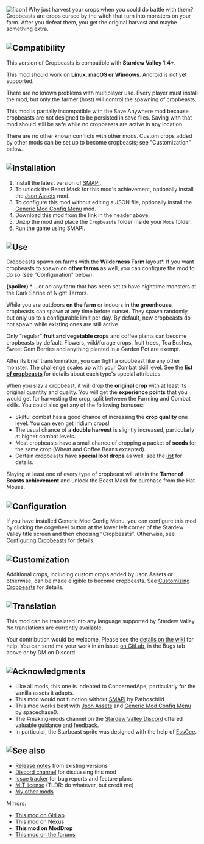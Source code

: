 ![[icon]](https://kdau.gitlab.io/Cropbeasts/icon.png) Why just harvest your crops when you could do battle with them? Cropbeasts are crops cursed by the witch that turn into monsters on your farm. After you defeat them, you get the original harvest and maybe something extra.

## ![Compatibility](https://kdau.gitlab.io/headers/compatibility.png)

This version of Cropbeasts is compatible with **Stardew Valley 1.4+**.

This mod should work on **Linux, macOS or Windows**. Android is not yet supported.

There are no known problems with multiplayer use. Every player must install the mod, but only the farmer (host) will control the spawning of cropbeasts.

This mod is partially incompatible with the Save Anywhere mod because cropbeasts are not designed to be persisted in save files. Saving with that mod should still be safe while no cropbeasts are active in any location.

There are no other known conflicts with other mods. Custom crops added by other mods can be set up to become cropbeasts; see "Customization" below.

## ![Installation](https://kdau.gitlab.io/headers/installation.png)

1. Install the latest version of [SMAPI](https://smapi.io/).
1. To unlock the Beast Mask for this mod's achievement, optionally install the [Json Assets](https://www.moddrop.com/stardew-valley/mods/399895-json-assets) mod.
1. To configure this mod without editing a JSON file, optionally install the [Generic Mod Config Menu](https://www.moddrop.com/stardew-valley/mods/771692-generic-mod-config-menu) mod.
1. Download this mod from the link in the header above.
1. Unzip the mod and place the `Cropbeasts` folder inside your `Mods` folder.
1. Run the game using SMAPI.

## ![Use](https://kdau.gitlab.io/headers/use.png)

Cropbeasts spawn on farms with the **Wilderness Farm** layout*. If you want cropbeasts to spawn on **other farms** as well, you can configure the mod to do so (see "Configuration" below).

**(spoiler)** * ...or on any farm that has been set to have nighttime monsters at the Dark Shrine of Night Terrors.

While you are outdoors **on the farm** or indoors **in the greenhouse**, cropbeasts can spawn at any time before sunset. They spawn randomly, but only up to a configurable limit per day. By default, new cropbeasts do not spawn while existing ones are still active.

Only "regular" **fruit and vegetable crops** and coffee plants can become cropbeasts by default. Flowers, wild/forage crops, fruit trees, Tea Bushes, Sweet Gem Berries and anything planted in a Garden Pot are exempt.

After its brief transformation, you can fight a cropbeast like any other monster. The challenge scales up with your Combat skill level. See the [**list of cropbeasts**](https://gitlab.com/kdau/cropbeasts/-/blob/master/doc/BEASTS.md) for details about each type's special attributes.

When you slay a cropbeast, it will drop the **original crop** with at least its original quantity and quality. You will get the **experience points** that you would get for harvesting the crop, split between the Farming and Combat skills. You could also get any of the following bonuses:

* Skilful combat has a good chance of increasing the **crop quality** one level. You can even get iridium crops!
* The usual chance of a **double harvest** is slightly increased, particularly at higher combat levels.
* Most cropbeasts have a small chance of dropping a packet of **seeds** for the same crop (Wheat and Coffee Beans excepted).
* Certain cropbeasts have **special loot drops** as well; see the [list](https://gitlab.com/kdau/cropbeasts/-/blob/master/doc/BEASTS.md) for details.

Slaying at least one of every type of cropbeast will attain the **Tamer of Beasts achievement** and unlock the Beast Mask for purchase from the Hat Mouse.

## ![Configuration](https://kdau.gitlab.io/headers/configuration.png)

If you have installed Generic Mod Config Menu, you can configure this mod by clicking the cogwheel button at the lower left corner of the Stardew Valley title screen and then choosing "Cropbeasts". Otherwise, see [Configuring Cropbeasts](https://gitlab.com/kdau/cropbeasts/-/blob/master/doc/CONFIGURING.md) for details.

## ![Customization](https://kdau.gitlab.io/headers/customization.png)

Additional crops, including custom crops added by Json Assets or otherwise, can be made eligible to become cropbeasts. See [Customizing Cropbeasts](https://gitlab.com/kdau/cropbeasts/-/blob/master/doc/CUSTOMIZING.md) for details.

## ![Translation](https://kdau.gitlab.io/headers/translation.png)

This mod can be translated into any language supported by Stardew Valley. No translations are currently available.

Your contribution would be welcome. Please see the [details on the wiki](https://stardewvalleywiki.com/Modding:Translations) for help. You can send me your work in an issue [on GitLab](https://gitlab.com/kdau/cropbeasts/-/issues), in the Bugs tab above or by DM on Discord.

## ![Acknowledgments](https://kdau.gitlab.io/headers/acknowledgments.png)

* Like all mods, this one is indebted to ConcernedApe, particularly for the vanilla assets it adapts.
* This mod would not function without [SMAPI](https://smapi.io/) by Pathoschild.
* This mod works best with [Json Assets](https://www.moddrop.com/stardew-valley/mods/399895-json-assets) and [Generic Mod Config Menu](https://www.moddrop.com/stardew-valley/mods/771692-generic-mod-config-menu) by spacechase0.
* The #making-mods channel on the [Stardew Valley Discord](https://discordapp.com/invite/StardewValley) offered valuable guidance and feedback.
* In particular, the Starbeast sprite was designed with the help of [EssGee](https://www.nexusmods.com/stardewvalley/users/83595503).

## ![See also](https://kdau.gitlab.io/headers/see-also.png)

* [Release notes](https://gitlab.com/kdau/cropbeasts/-/blob/master/doc/RELEASE-NOTES.md) from existing versions
* [Discord channel](https://discord.gg/SjjMuyR) for discussing this mod
* [Issue tracker](https://gitlab.com/kdau/cropbeasts/-/issues) for bug reports and feature plans
* [MIT license](https://gitlab.com/kdau/cropbeasts/-/blob/master/LICENSE) (TLDR: do whatever, but credit me)
* [My other mods](https://kdau.gitlab.io)

Mirrors:

* [This mod on GitLab](https://gitlab.com/kdau/cropbeasts)
* [This mod on Nexus](https://www.nexusmods.com/stardewvalley/mods/6030)
* **This mod on ModDrop**
* [This mod on the forums](https://forums.stardewvalley.net/index.php?resources/cropbeasts.57/)

